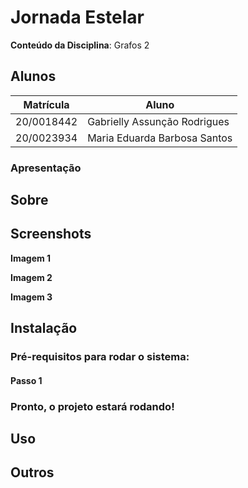 # Jornada Estelar

**Conteúdo da Disciplina**: Grafos 2<br>

## Alunos
|Matrícula | Aluno |
| -- | -- |
| 20/0018442  |  Gabrielly Assunção Rodrigues |
| 20/0023934|  Maria Eduarda Barbosa Santos |

### Apresentação

## Sobre 

## Screenshots
**Imagem 1** 

**Imagem 2**

**Imagem 3** 

## Instalação 

### Pré-requisitos para rodar o sistema:

#### Passo 1

### Pronto, o projeto estará rodando!

## Uso 


## Outros 

